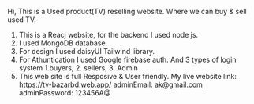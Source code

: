 Hi, This is a Used product(TV) reselling website. Where we can buy & sell used TV. 
1. This is a Reacj website, for the backend I used node js.
2. I used MongoDB database.
3. For design I used daisyUI Tailwind library.
4. For Athuntication I used Google firebase auth. And 3 types of login system 1.buyers, 2. sellers, 3. Admin
5. This web site is full Resposive & User friendly.
My live website link: https://tv-bazarbd.web.app/
adminEmail: ak@gmail.com
adminPassword: 123456A@